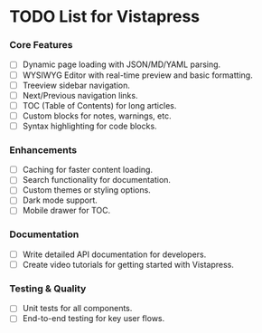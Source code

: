 # TODO List for Vistapress

### Core Features
- [ ] Dynamic page loading with JSON/MD/YAML parsing.
- [ ] WYSIWYG Editor with real-time preview and basic formatting.
- [ ] Treeview sidebar navigation.
- [ ] Next/Previous navigation links.
- [ ] TOC (Table of Contents) for long articles.
- [ ] Custom blocks for notes, warnings, etc.
- [ ] Syntax highlighting for code blocks.

### Enhancements
- [ ] Caching for faster content loading.
- [ ] Search functionality for documentation.
- [ ] Custom themes or styling options.
- [ ] Dark mode support.
- [ ] Mobile drawer for TOC.

### Documentation
- [ ] Write detailed API documentation for developers.
- [ ] Create video tutorials for getting started with Vistapress.

### Testing & Quality
- [ ] Unit tests for all components.
- [ ] End-to-end testing for key user flows.
